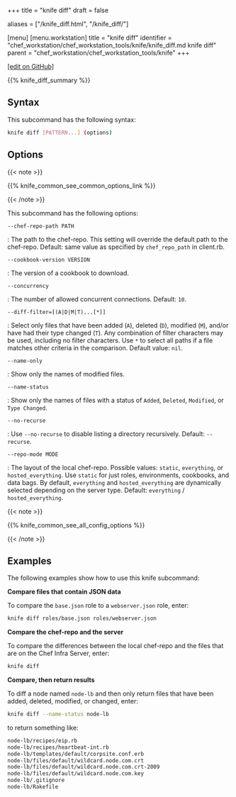+++
title = "knife diff"
draft = false

aliases = ["/knife_diff.html", "/knife_diff/"]

[menu]
  [menu.workstation]
    title = "knife diff"
    identifier = "chef_workstation/chef_workstation_tools/knife/knife_diff.md knife diff"
    parent = "chef_workstation/chef_workstation_tools/knife"
+++

[\[edit on GitHub\]](https://github.com/chef/chef-workstation/blob/master/docs-chef-io/content/workstation/knife_diff.md)

{{% knife_diff_summary %}}

## Syntax

This subcommand has the following syntax:

``` bash
knife diff [PATTERN...] (options)
```

## Options

{{< note >}}

{{% knife_common_see_common_options_link %}}

{{< /note >}}

This subcommand has the following options:

`--chef-repo-path PATH`

: The path to the chef-repo. This setting will override the default path to the chef-repo. Default: same value as specified by `chef_repo_path` in client.rb.

`--cookbook-version VERSION`

: The version of a cookbook to download.

`--concurrency`

: The number of allowed concurrent connections. Default: `10`.

`--diff-filter=[(A|D|M|T)...[*]]`

: Select only files that have been added (`A`), deleted (`D`), modified (`M`), and/or have had their type changed (`T`). Any combination of filter characters may be used, including no filter characters. Use `*` to select all paths if a file matches other criteria in the comparison. Default value: `nil`.

`--name-only`

: Show only the names of modified files.

`--name-status`

: Show only the names of files with a status of `Added`, `Deleted`, `Modified`, or `Type Changed`.

`--no-recurse`

: Use `--no-recurse` to disable listing a directory recursively. Default: `--recurse`.

`--repo-mode MODE`

: The layout of the local chef-repo. Possible values: `static`, `everything`, or `hosted_everything`. Use `static` for just roles, environments, cookbooks, and data bags. By default, `everything` and `hosted_everything` are dynamically selected depending on the server type. Default: `everything` / `hosted_everything`.

{{< note >}}

{{% knife_common_see_all_config_options %}}

{{< /note >}}

## Examples

The following examples show how to use this knife subcommand:

**Compare files that contain JSON data**

To compare the `base.json` role to a `webserver.json` role, enter:

``` bash
knife diff roles/base.json roles/webserver.json
```

**Compare the chef-repo and the server**

To compare the differences between the local chef-repo and the files
that are on the Chef Infra Server, enter:

``` bash
knife diff
```

**Compare, then return results**

To diff a node named `node-lb` and then only return files that have been
added, deleted, modified, or changed, enter:

``` bash
knife diff --name-status node-lb
```

to return something like:

``` bash
node-lb/recipes/eip.rb
node-lb/recipes/heartbeat-int.rb
node-lb/templates/default/corpsite.conf.erb
node-lb/files/default/wildcard.node.com.crt
node-lb/files/default/wildcard.node.com.crt-2009
node-lb/files/default/wildcard.node.com.key
node-lb/.gitignore
node-lb/Rakefile
```

